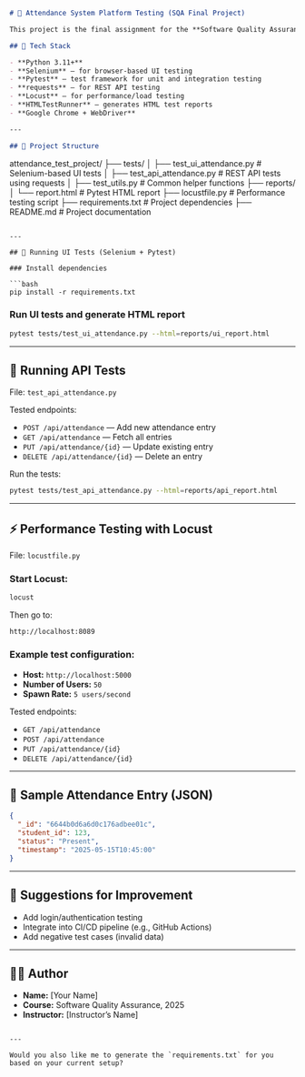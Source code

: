 

```markdown
# 🧪 Attendance System Platform Testing (SQA Final Project)

This project is the final assignment for the **Software Quality Assurance** course. The goal is to automate testing for a student **Attendance Management System**, covering UI, API, and performance testing.

## 🔧 Tech Stack

- **Python 3.11+**
- **Selenium** – for browser-based UI testing
- **Pytest** – test framework for unit and integration testing
- **requests** – for REST API testing
- **Locust** – for performance/load testing
- **HTMLTestRunner** – generates HTML test reports
- **Google Chrome + WebDriver**

---

## 📁 Project Structure

```

attendance\_test\_project/
├── tests/
│   ├── test\_ui\_attendance.py       # Selenium-based UI tests
│   ├── test\_api\_attendance.py      # REST API tests using requests
│   ├── test\_utils.py               # Common helper functions
├── reports/
│   └── report.html                 # Pytest HTML report
├── locustfile.py                   # Performance testing script
├── requirements.txt                # Project dependencies
├── README.md                       # Project documentation

````

---

## 🚀 Running UI Tests (Selenium + Pytest)

### Install dependencies

```bash
pip install -r requirements.txt
````

### Run UI tests and generate HTML report

```bash
pytest tests/test_ui_attendance.py --html=reports/ui_report.html
```

---

## 📡 Running API Tests

File: `test_api_attendance.py`

Tested endpoints:

* `POST /api/attendance` — Add new attendance entry
* `GET /api/attendance` — Fetch all entries
* `PUT /api/attendance/{id}` — Update existing entry
* `DELETE /api/attendance/{id}` — Delete an entry

Run the tests:

```bash
pytest tests/test_api_attendance.py --html=reports/api_report.html
```

---

## ⚡ Performance Testing with Locust

File: `locustfile.py`

### Start Locust:

```bash
locust
```

Then go to:

```
http://localhost:8089
```

### Example test configuration:

* **Host:** `http://localhost:5000`
* **Number of Users:** `50`
* **Spawn Rate:** `5 users/second`

Tested endpoints:

* `GET /api/attendance`
* `POST /api/attendance`
* `PUT /api/attendance/{id}`
* `DELETE /api/attendance/{id}`

---

## 📝 Sample Attendance Entry (JSON)

```json
{
  "_id": "6644b0d6a6d0c176adbee01c",
  "student_id": 123,
  "status": "Present",
  "timestamp": "2025-05-15T10:45:00"
}
```

---

## 📌 Suggestions for Improvement

* Add login/authentication testing
* Integrate into CI/CD pipeline (e.g., GitHub Actions)
* Add negative test cases (invalid data)

---

## 👨‍💻 Author

* **Name:** \[Your Name]
* **Course:** Software Quality Assurance, 2025
* **Instructor:** \[Instructor’s Name]

```

---

Would you also like me to generate the `requirements.txt` for you based on your current setup?
```
